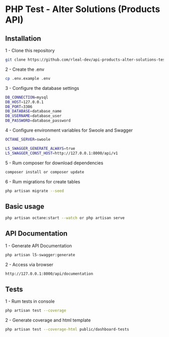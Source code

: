 # PHP Test - Alter Solutions (Products API)

## Installation

1 - Clone this repository
```bash
git clone https://github.com/rleal-dev/api-products-alter-solutions-test.git
```

2 - Create the .env
```bash
cp .env.example .env
```

3 - Configure the database settings
```bash
DB_CONNECTION=mysql
DB_HOST=127.0.0.1
DB_PORT=3306
DB_DATABASE=database_name
DB_USERNAME=database_user
DB_PASSWORD=database_password
```

4 - Configure environment variables for Swoole and Swagger
```bash
OCTANE_SERVER=swoole

L5_SWAGGER_GENERATE_ALWAYS=true
L5_SWAGGER_CONST_HOST=http://127.0.0.1:8000/api/v1
```

5 - Rum composer for download dependencies
```bash
composer install or composer update
```

6 - Rum migrations for create tables
```bash
php artisan migrate --seed
```

## Basic usage

```bash
php artisan octane:start --watch or php artisan serve
```

## API Documentation

1 - Generate API Documentation
```bash
php artisan l5-swagger:generate
```

2 - Access via browser
```bash
http://127.0.0.1:8000/api/documentation
```

## Tests

1 - Rum tests in console
```bash
php artisan test --coverage
```

2 - Generate coverage and html template
```bash
php artisan test --coverage-html public/dashboard-tests
```
